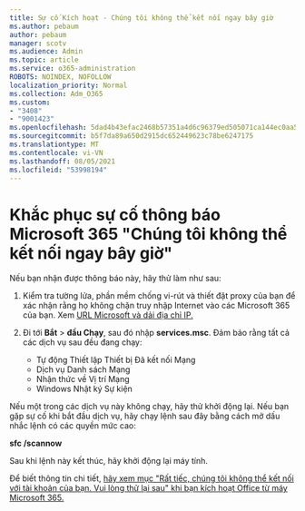 ```yaml
---
title: Sự cố Kích hoạt - Chúng tôi không thể kết nối ngay bây giờ
ms.author: pebaum
author: pebaum
manager: scotv
ms.audience: Admin
ms.topic: article
ms.service: o365-administration
ROBOTS: NOINDEX, NOFOLLOW
localization_priority: Normal
ms.collection: Adm_O365
ms.custom:
- "3408"
- "9001423"
ms.openlocfilehash: 5dad4b43efac2468b57351a4d6c96379ed505071ca144ec0aa518e975633bb18
ms.sourcegitcommit: b5f7da89a650d2915dc652449623c78be6247175
ms.translationtype: MT
ms.contentlocale: vi-VN
ms.lasthandoff: 08/05/2021
ms.locfileid: "53998194"
---
```

# <a name="fixing-the-microsoft-365-apps-we-are-unable-to-connect-right-now-message"></a>Khắc phục sự cố thông báo Microsoft 365 "Chúng tôi không thể kết nối ngay bây giờ"

Nếu bạn nhận được thông báo này, hãy thử làm như sau:

1. Kiểm tra tường lửa, phần mềm chống vi-rút và thiết đặt proxy của bạn để xác nhận rằng họ không chặn truy nhập Internet vào các Microsoft 365 của bạn. Xem [URL Microsoft và dải địa chỉ IP.](https://docs.microsoft.com/office365/enterprise/urls-and-ip-address-ranges)

2. Đi tới **Bắt**  >  **đầu Chạy**, sau đó nhập **services.msc**. Đảm bảo rằng tất cả các dịch vụ sau đều đang chạy:
    - Tự động Thiết lập Thiết bị Đã kết nối Mạng
    - Dịch vụ Danh sách Mạng
    - Nhận thức về Vị trí Mạng
    - Windows Nhật ký Sự kiện

Nếu một trong các dịch vụ này không chạy, hãy thử khởi động lại. Nếu bạn gặp sự cố khi bắt đầu dịch vụ, hãy chạy lệnh sau đây bằng cách mở dấu nhắc lệnh có các quyền mức cao:

**sfc /scannow**

Sau khi lệnh này kết thúc, hãy khởi động lại máy tính.

Để biết thông tin chi tiết, [hãy xem mục "Rất tiếc, chúng tôi không thể kết nối với tài khoản của bạn. Vui lòng thử lại sau" khi bạn kích hoạt Office từ máy Microsoft 365.](https://docs.microsoft.com/office/troubleshoot/activation-installation/issue-when-activate-office-from-office-365)